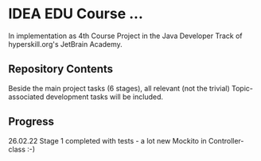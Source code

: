 # IDEA EDU Course ...

In implementation as 4th Course Project in the Java Developer Track of hyperskill.org's JetBrain Academy.

[//]: # (Project was completed on xx.0d.22.)

## Repository Contents

Beside the main project tasks (6 stages), all relevant (not the trivial) Topic-associated development
tasks will be included.

## Progress

26.02.22 Stage 1 completed with tests - a lot new Mockito in Controller-class :-)
